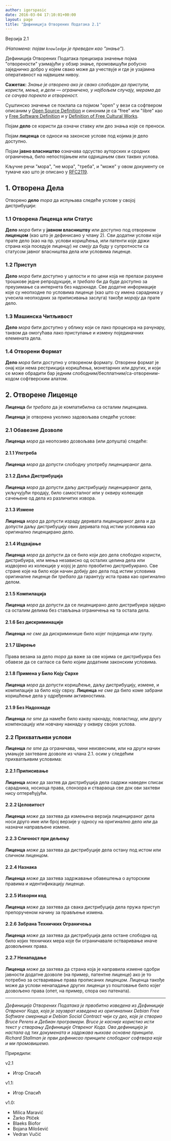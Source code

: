 ```yaml
---
author: igorspasic
date: 2016-03-04 17:10:01+00:00
layout: page
title: "Дефиниција Отворених Података 2.1"
---
```


Верзија 2.1

_(Напомена: појам `knowledge` је преведен као ”знање”)._

Дефиниција Отворених Података прецизира значење појма "отворености" узимајући у
обзир знање, промовишући робусно заједничко добро у којем свако може да
учествује и где је узајамна оперативност на највишем нивоу.

**Сажетак:** *Знање је отворено ако је свако слободан да приступи, користи, мења, и дели — ограничено, у најбољем случају, мерама да се сачува порекло и отвореност.*

Суштинско значење се поклапа са појмом "open" у вези са софтвером описаним у
[Open Source Definition](https://en.wikipedia.org/wiki/The_Open_Source_Definition)
и синоним је са "free" или "libre" као у
[Free Software Definition](https://en.wikipedia.org/wiki/The_Free_Software_Definition)
и у [Definition of Free Cultural Works](https://en.wikipedia.org/wiki/Definition_of_Free_Cultural_Works).

Појам **дело** се користи да означи ставку или део знања које се преноси.

Појам **лиценца** се односи на законске услове под којима је дело доступно.

Појам **јавно власништво** означава одсуство ауторских и сродних ограничења,
било непостојањем или одрицањем свих таквих услова.

Кључне речи "мора", "не мора", "треба", и "може" у овом документу се тумаче
као што је описано у [RFC2119](https://tools.ietf.org/html/rfc2119).

## 1. Отворена Дела

Отворено **дело** *mора* да испуњава следеће услове у својој дистрибуцији:

### 1.1 Отворена Лиценца или Статус

**Дело** *мора* бити у **јавном власништву** или доступно под отвореном
**лиценцом** (као што је дефинисано у члану 2). Сви додатни услови који
прате дело (као на пр. услови коришћења, или патенти које држи страна која
поседује лиценцу) *не смеју* да буду у супротности са статусом јавног
власништва дела или условима лиценце.

### 1.2 Приступ

**Дело** *мора* бити доступно у целости и по цени која не прелази разумне трошкове
једне репродукције, и *требало* би да буде доступно за преузимање са интернета
без надокнаде. Све додатне информације које су неопходне по условима лиценце
(као што су имена сарадника у учесила неопходних за приписивања заслуга)
такође *морају* да прате дело.

### 1.3 Машинска Читљивост

**Дело** *мора* бити доступно у облику који се лако процесира на рачунару,
таквом да омогућава лако приступање и измену појединачних елемената дела.

### 1.4 Отворени Формат

**Дело** *мора* бити доступно у отвореном формату. Отворени формат је онај који
нема рестрикција коришћења, монетарних или других, и који се може обрадити
бар једним слободним/бесплатним/са-отвореним-кодом софтверским алатом.

## 2. Отворене Лиценце

**Лиценца** *би требало* да је компатибилна са осталим лиценцама.

**Лиценца** је отворена уколико задовољава следеће услове:

### 2.1 Обавезне Дозволе

**Лиценца** *мора* да неопозиво дозвољава (или допушта) следеће:

#### 2.1.1 Употреба

**Лиценца** *мора* да допусти слободну употребу лиценцираног дела.

#### 2.1.2 Даља Дистрибуција

**Лиценца** *мора* да допусти даљу дистрибуцију лиценцираног дела,
укључујући продају, било самосталног или у оквиру колекције сачењене од дела
из различитих извора.

#### 2.1.3 Измене

**Лиценца** *мора* да допусти израду деривата лиценцираног дела и да допусти
даљу дистрибуцију ових деривата под истим условима као оригинално лиценцирано дело.

#### 2.1.4 Издвајање

**Лиценца** *мора* да допусти да се било који део дела слободно користи, дистрибуира,
или мења независно од осталих целина дела или издвојено из колекције
у којој је дело првобитно дистрибуирано. Све стране које на било који начин добију
део дела под истим условима оригиналне лиценце *би требало* да гарантују иста права
као оригинално делом.

#### 2.1.5 Компилација

**Лиценца** *мора* да допусти да се лиценцирано дело дистрибуира заједно са
осталим делима без стављања ограничења на та остала дела.

#### 2.1.6 Без дискриминације

**Лиценца** *не сме* да дискриминише било којег појединца или групу.

#### 2.1.7 Ширење

Права везана за дело *mора* да важе за све којима се дистрибуира
без обавезе да се сагласе са било којим додатним законским условима.

#### 2.1.8 Примена у Било Коју Сврхе

**Лиценца** *мора* да допусти коришћење, даљу дистрибуцију, измене, и
компилације за било коју сврху. **Лиценца** *не сме* да било коме забрани
коришћење дела у одређеним активностима.

#### 2.1.9 Без Надохнаде

**Лиценца** *ne sme* да намеће било какву накнаду, повластицу, или другу
компензацију или новчану накнаду у оквиру својих услова.

### 2.2 Прихватљиви услови

**Лиценца** *ne sme* да ограничава, чини неизвесним, или на други начин умањује
захтеване дозволе из члана 2.1. осим у следећим прихватљивим условима:

#### 2.2.1 Приписивање

**Лиценца** *може* да захтев да дистрибуција дела садржи наведен списак сарадника,
носиоца права, спонзора и ствараоца све док ови захтеви нису оптерећујући.

#### 2.2.2 Целовитост

**Лиценца** *може* да захтева да измењена верзија лиценцираног дела носи друго
име или број верзије у односу на оригинално дело или да
назначи направљене измене.

#### 2.2.3 Сличност при дељењу

**Лиценца** *може* да захтева да дистрибуције дела остану под истом или
сличном лиценцом.

#### 2.2.4 Назнака

**Лиценца** *може* да захтева задржавање обавештења о ауторским правима и идентификацију лиценце.

#### 2.2.5 Изворни код

**Лиценца** *може* да захтева да свака дистрибуција дела пружа приступ препорученом
начину за прављење измена.

#### 2.2.6 Забрана Техничких Ограничења

**Лиценца** *може* да захтева да дистрибуција дела остане слободна од било којих
техничких мера које би ограничавале остваривање иначе дозвољених права.

#### 2.2.7 Ненападање

**Лиценца** *може* да захтева да страна која је направила измене одобри јавности
додатне дозволе (на пример, патентне лиценце) ако је то потребно за остваривање права
прописаних лиценцом. Лиценца такође може да услови ненападање других лиценци
уз поштовање било којег дозвољено права (опет, на пример, спора око патената).

----


*Дефиниција Отворених Података је првобитно изведена из Дефиниције Отвреног Кода,
која је заузврат изведена из оригиналних Debian Free Software смерница и Debian Social Contract
чији су део, које је створио Bruce Perens и Дебиан програмери. Bruce је касније користио исти
текст у стварању Дефиниције Отвреног Кода. Ова дефиниција је настала од тих докумената
и задржава њихове основне принципе. Richard Stallman је први дефинисао принципе слободног
софтвера које и ми промовишемо.*

Приредили:

v2.1

+ Игор Спасић

v1.1:

+ Игор Спасић

v1.0:

+ Milica Maravić
+ Žarko Ptiček
+ Blaeks Biofor
+ Bojana Milošević
+ Vedran Vučić
